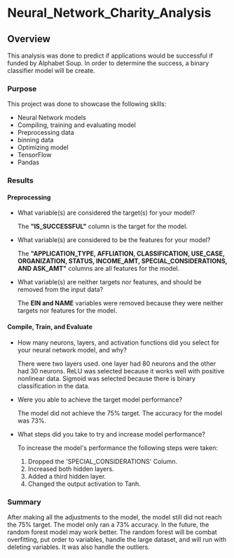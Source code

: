 # Neural_Network_Charity_Analysis
## Overview
This analysis was done to predict if applications would be successful if funded by Alphabet Soup. In order to determine the success, a binary classifier model will be create. 
### Purpose
This project was done to showcase the following skills:
- Neural Network models
- Compiling, training and evaluating model
- Preprocessing data
- binning data
- Optimizing model
- TensorFlow
- Pandas
### Results 

#### Preprocessing
- What variable(s) are considered the target(s) for your model?

    The **"IS_SUCCESSFUL"** column is the target for the model. 

- What variable(s) are considered to be the features for your model?

    The **"APPLICATION_TYPE, AFFLIATION, CLASSIFICATION, USE_CASE, ORGANIZATION, STATUS, INCOME_AMT, SPECIAL_CONSIDERATIONS, AND ASK_AMT"** columns are all features for the model.

- What variable(s) are neither targets nor features, and should be removed from the input data?

    The **EIN and NAME** variables were removed because they were neither targets nor features for the model.

#### Compile, Train, and Evaluate
- How many neurons, layers, and activation functions did you select for your neural network model, and why?

    There were two layers used. one layer had 80 neurons and the other had 30 neurons. 
    ReLU was selected because it works well with positive nonlinear data.
    Sigmoid was selected because there is binary classification in the data.

- Were you able to achieve the target model performance?

    The model did not achieve the 75% target. The accuracy for the model was 73%. 

- What steps did you take to try and increase model performance?

    To increase the model's performance the following steps were taken:

    1. Dropped the 'SPECIAL_CONSIDERATIONS' Column.
    2. Increased both hidden layers.
    3. Added a third hidden layer.
    4. Changed the output activation to Tanh.

### Summary
After making all the adjustments to the model, the model still did not reach the 75% target. The model only ran a 73% accuracy. In the future, the random forest model may work better. The random forest will be combat overfitting, put order to variables, handle the large dataset, and will run with deleting variables. It was also handle the outliers. 